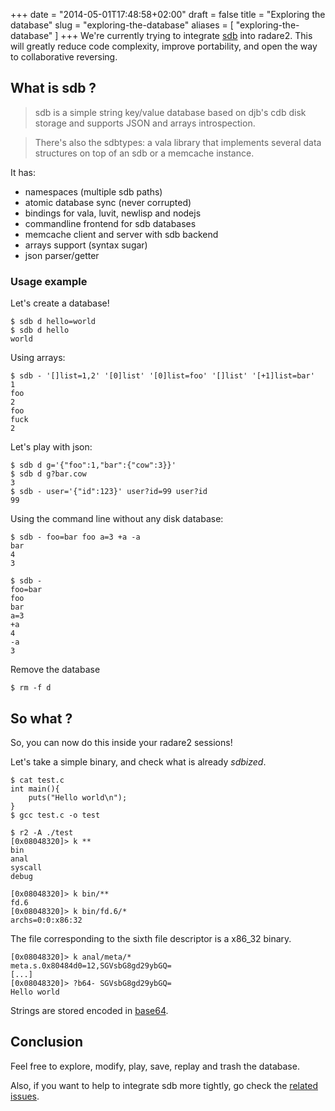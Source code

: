 +++
date = "2014-05-01T17:48:58+02:00"
draft = false
title = "Exploring the database"
slug = "exploring-the-database"
aliases = [
	"exploring-the-database"
]
+++
We're currently trying to integrate [sdb]( https://github.com/radare/sdb ) into radare2. This will greatly reduce code complexity, improve portability, and open the way to collaborative reversing.

## What is sdb ?
> sdb is a simple string key/value database based on djb's cdb disk storage and supports JSON and arrays introspection.

> There's also the sdbtypes: a vala library that implements several data structures on top of an sdb or a memcache instance.

It has:
    
- namespaces (multiple sdb paths)
- atomic database sync (never corrupted)
- bindings for vala, luvit, newlisp and nodejs
- commandline frontend for sdb databases
- memcache client and server with sdb backend
- arrays support (syntax sugar)
- json parser/getter

### Usage example
Let's create a database!

```
$ sdb d hello=world
$ sdb d hello
world
```

Using arrays:
```
$ sdb - '[]list=1,2' '[0]list' '[0]list=foo' '[]list' '[+1]list=bar'
1
foo
2
foo
fuck
2
```

Let's play with json:
```
$ sdb d g='{"foo":1,"bar":{"cow":3}}'
$ sdb d g?bar.cow
3
$ sdb - user='{"id":123}' user?id=99 user?id
99
```

Using the command line without any disk database:
```
$ sdb - foo=bar foo a=3 +a -a
bar
4
3

$ sdb -
foo=bar
foo
bar
a=3
+a
4
-a
3
```
Remove the database
```
$ rm -f d

```

## So what ?
So, you can now do this inside your radare2 sessions!

Let's take a simple binary, and check what is already _sdbized_.
```
$ cat test.c
int main(){
	puts("Hello world\n");
}
$ gcc test.c -o test
```

```
$ r2 -A ./test
[0x08048320]> k **
bin
anal
syscall
debug
```

```
[0x08048320]> k bin/**
fd.6
[0x08048320]> k bin/fd.6/*
archs=0:0:x86:32
```
The file corresponding to the sixth file descriptor is a x86_32 binary. 

```
[0x08048320]> k anal/meta/*
meta.s.0x80484d0=12,SGVsbG8gd29ybGQ=
[...]
[0x08048320]> ?b64- SGVsbG8gd29ybGQ=
Hello world
```
Strings are stored encoded in [base64]( https://tools.ietf.org/html/rfc4648 ).


## Conclusion

Feel free to explore, modify, play, save, replay and trash the database.

Also, if you want to help to integrate sdb more tightly, go check the [related issues]( https://github.com/radare/radare2/issues?labels=sdbtization&page=1&state=open ).
